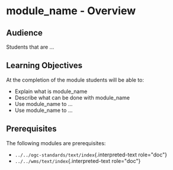 # module_name - Overview

## Audience

Students that are \...

## Learning Objectives

At the completion of the module students will be able to:

-   Explain what is module_name
-   Describe what can be done with module_name
-   Use module_name to \...
-   Use module_name to \...

## Prerequisites

The following modules are prerequisites:

-   `../../ogc-standards/text/index`{.interpreted-text role="doc"}
-   `../../wms/text/index`{.interpreted-text role="doc"}

